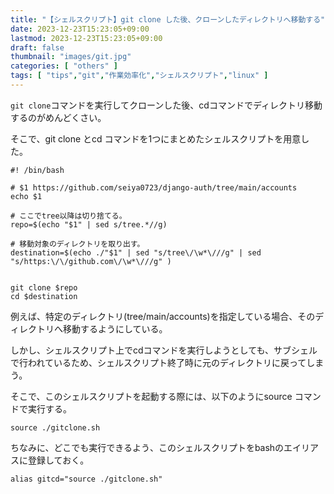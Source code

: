 ```yaml
---
title: "【シェルスクリプト】git clone した後、クローンしたディレクトリへ移動する"
date: 2023-12-23T15:23:05+09:00
lastmod: 2023-12-23T15:23:05+09:00
draft: false
thumbnail: "images/git.jpg"
categories: [ "others" ]
tags: [ "tips","git","作業効率化","シェルスクリプト","linux" ]
---
```


`git clone`コマンドを実行してクローンした後、cdコマンドでディレクトリ移動するのがめんどくさい。

そこで、git clone とcd コマンドを1つにまとめたシェルスクリプトを用意した。

```
#! /bin/bash

# $1 https://github.com/seiya0723/django-auth/tree/main/accounts
echo $1

# ここでtree以降は切り捨てる。
repo=$(echo "$1" | sed s/tree.*//g)

# 移動対象のディレクトリを取り出す。
destination=$(echo ./"$1" | sed "s/tree\/\w*\///g" | sed "s/https:\/\/github.com\/\w*\///g" )


git clone $repo
cd $destination

```


例えば、特定のディレクトリ(tree/main/accounts)を指定している場合、そのディレクトリへ移動するようにしている。

しかし、シェルスクリプト上でcdコマンドを実行しようとしても、サブシェルで行われているため、シェルスクリプト終了時に元のディレクトリに戻ってしまう。

そこで、このシェルスクリプトを起動する際には、以下のようにsource コマンドで実行する。

```
source ./gitclone.sh
```

ちなみに、どこでも実行できるよう、このシェルスクリプトをbashのエイリアスに登録しておく。

```
alias gitcd="source ./gitclone.sh"
```


